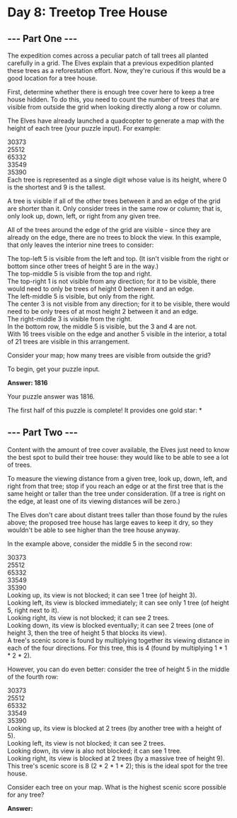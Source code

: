 # Day 8: Treetop Tree House
## --- Part One ---
The expedition comes across a peculiar patch of tall trees all planted carefully in a grid. The Elves explain that a previous expedition planted these trees as a reforestation effort. Now, they're curious if this would be a good location for a tree house.

First, determine whether there is enough tree cover here to keep a tree house hidden. To do this, you need to count the number of trees that are visible from outside the grid when looking directly along a row or column.

The Elves have already launched a quadcopter to generate a map with the height of each tree (your puzzle input). For example:

30373  
25512  
65332  
33549  
35390  
Each tree is represented as a single digit whose value is its height, where 0 is the shortest and 9 is the tallest.

A tree is visible if all of the other trees between it and an edge of the grid are shorter than it. Only consider trees in the same row or column; that is, only look up, down, left, or right from any given tree.

All of the trees around the edge of the grid are visible - since they are already on the edge, there are no trees to block the view. In this example, that only leaves the interior nine trees to consider:

The top-left 5 is visible from the left and top. (It isn't visible from the right or bottom since other trees of height 5 are in the way.)  
The top-middle 5 is visible from the top and right.  
The top-right 1 is not visible from any direction; for it to be visible, there would need to only be trees of height 0 between it and an edge.  
The left-middle 5 is visible, but only from the right.  
The center 3 is not visible from any direction; for it to be visible, there would need to be only trees of at most height 2 between it and an edge.  
The right-middle 3 is visible from the right.  
In the bottom row, the middle 5 is visible, but the 3 and 4 are not.  
With 16 trees visible on the edge and another 5 visible in the interior, a total of 21 trees are visible in this arrangement.  

Consider your map; how many trees are visible from outside the grid?

To begin, get your puzzle input.

**Answer: 1816**

Your puzzle answer was 1816.

The first half of this puzzle is complete! It provides one gold star: *

## --- Part Two ---
Content with the amount of tree cover available, the Elves just need to know the best spot to build their tree house: they would like to be able to see a lot of trees.

To measure the viewing distance from a given tree, look up, down, left, and right from that tree; stop if you reach an edge or at the first tree that is the same height or taller than the tree under consideration. (If a tree is right on the edge, at least one of its viewing distances will be zero.)

The Elves don't care about distant trees taller than those found by the rules above; the proposed tree house has large eaves to keep it dry, so they wouldn't be able to see higher than the tree house anyway.

In the example above, consider the middle 5 in the second row:

30373  
25512  
65332  
33549  
35390  
Looking up, its view is not blocked; it can see 1 tree (of height 3).  
Looking left, its view is blocked immediately; it can see only 1 tree (of height 5, right next to it).  
Looking right, its view is not blocked; it can see 2 trees.  
Looking down, its view is blocked eventually; it can see 2 trees (one of height 3, then the tree of height 5 that blocks its view).  
A tree's scenic score is found by multiplying together its viewing distance in each of the four directions. For this tree, this is 4 (found by multiplying 1 * 1 * 2 * 2).  

However, you can do even better: consider the tree of height 5 in the middle of the fourth row:

30373  
25512  
65332  
33549  
35390  
Looking up, its view is blocked at 2 trees (by another tree with a height of 5).  
Looking left, its view is not blocked; it can see 2 trees.  
Looking down, its view is also not blocked; it can see 1 tree.  
Looking right, its view is blocked at 2 trees (by a massive tree of height 9).  
This tree's scenic score is 8 (2 * 2 * 1 * 2); this is the ideal spot for the tree house.  

Consider each tree on your map. What is the highest scenic score possible for any tree?

**Answer:**
